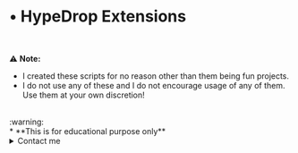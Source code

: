 # • HypeDrop Extensions

<br>

:warning: **Note:**
* I created these scripts for no reason other than them being fun projects.
* I do not use any of these and I do not encourage usage of any of them. Use them at your own discretion!
<br>
:warning:
<br>
* **This is for educational purpose only**

<details>
<summary>Contact me</summary>

<details>
<summary>Removal</summary>

* For removal, contact me on Discord: [aftxrlifx](https://discord.com/users/922843169480122388/)
</details>

<details>
<summary>Modification</summary>

* Want to contribute to any of these projects? Contact me on Discord: [aftxrlifx](https://discord.com/users/922843169480122388/)

</details>

</details>
